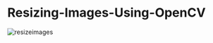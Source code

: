 # Resizing-Images-Using-OpenCV

![resizeimages](https://github.com/khushi-98/Resizing-Images-Using-OpenCV/assets/102850725/a06241a6-3598-4e64-a36a-674376e81ffb)
